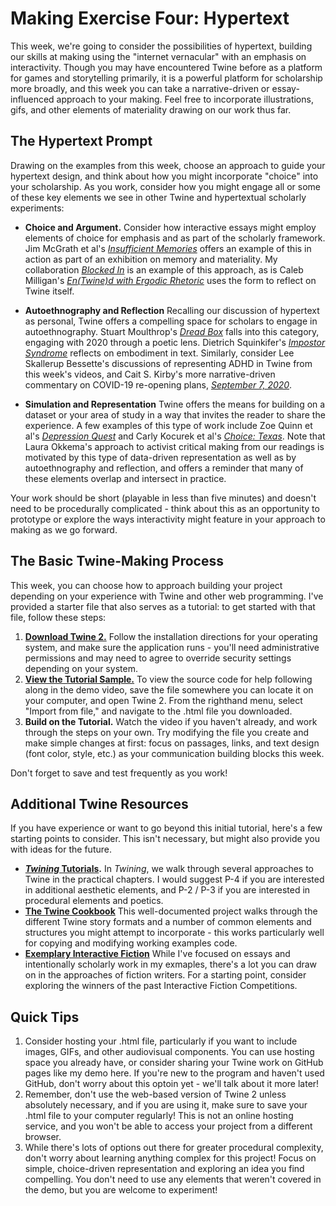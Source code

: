 # Making Exercise Four: Hypertext

This week, we're going to consider the possibilities of hypertext, building our skills at making using the "internet vernacular" with an emphasis on interactivity. Though you may have encountered Twine before as a platform for games and storytelling primarily, it is a powerful platform for scholarship more broadly, and this week you can take a narrative-driven or essay-influenced approach to your making. Feel free to incorporate illustrations, gifs, and other elements of materiality drawing on our work thus far.

## The Hypertext Prompt

Drawing on the examples from this week, choose an approach to guide your hypertext design, and think about how you might incorporate "choice" into your scholarship. As you work, consider how you might engage all or some of these key elements we see in other Twine and hypertextual scholarly experiments:

- **Choice and Argument.** Consider how interactive essays might employ elements of choice for emphasis and as part of the scholarly framework. Jim McGrath et al's [*Insufficient Memories*](https://jimmc-grath.itch.io/insufficient-memories) offers an example of this in action as part of an exhibition on memory and materiality. My collaboration [*Blocked In*](http://hyperrhiz.io/hyperrhiz21/games/5-blocked-in.html) is an example of this approach, as is  Caleb Milligan's [*En(Twine)d with Ergodic Rhetoric*](http://cconlinejournal.org/milligan.html) uses the form to reflect on Twine itself.

- **Autoethnography and Reflection** Recalling our discussion of hypertext as personal, Twine offers a compelling space for scholars to engage in autoethnography. Stuart Moulthrop's [*Dread Box*](https://thedigitalreview.com/issue00/dread-box/begin.html) falls into this category, engaging with 2020 through a poetic lens. Dietrich Squinkifer's [*Impostor Syndrome*](https://games.squinky.me/impostor/) reflects on embodiment in text. Similarly, consider Lee Skallerup Bessette's discussions of representing ADHD in Twine from this week's videos, and Cait S. Kirby's more narrative-driven commentary on COVID-19 re-opening plans, [*September 7, 2020*](https://caitkirby.com/downloads/Fall%202020.html).

- **Simulation and Representation** Twine offers the means for building on a dataset or your area of study in a way that invites the reader to share the experience. A few examples of this type of work include Zoe Quinn et al's [*Depression Quest*](http://www.depressionquest.com/) and Carly Kocurek et al's [*Choice: Texas*](http://playchoicetexas.com/). Note that Laura Okkema's approach to activist critical making from our readings is motivated by this type of data-driven representation as well as by autoethnography and reflection, and offers a reminder that many of these elements overlap and intersect in practice.

Your work should be short (playable in less than five minutes) and doesn't need to be procedurally complicated - think about this as an opportunity to prototype or explore the ways interactivity might feature in your approach to making as we go forward.

## The Basic Twine-Making Process

This week, you can choose how to approach building your project depending on your experience with Twine and other web programming. I've provided a starter file that also serves as a tutorial: to get started with that file, follow these steps:

1. **[Download Twine 2.](https://twinery.org/)** Follow the installation directions for your operating system, and make sure the application runs - you'll need administrative permissions and may need to agree to override security settings depending on your system.
2. **[View the Tutorial Sample.](/exercises/materials/TwineDemo.html)** To view the source  code for help following along in the demo video, save the file somewhere you can locate it on your computer, and open Twine 2. From the righthand menu, select "Import from file," and navigate to the .html file you downloaded.
3. **Build on the Tutorial.** Watch the video if you haven't already, and work through the steps on your own. Try modifying the file you create and make simple changes at first: focus on passages, links, and text design (font color, style, etc.) as your communication building blocks this week.

Don't forget to save and test frequently as you work!

## Additional Twine Resources

If you have experience or want to go beyond this initial tutorial, here's a few starting points to consider. This isn't necessary, but might also provide you with ideas for the future.

- **[*Twining* Tutorials](https://www.fulcrum.org/concern/monographs/ms35tb924).** In *Twining*, we walk through several approaches to Twine in the practical chapters. I would suggest P-4 if you are interested in additional aesthetic elements, and P-2 / P-3 if you are interested in procedural elements and poetics.
- **[The Twine Cookbook](https://twinery.org/cookbook/)** This well-documented project walks through the different Twine story formats and a number of common elements and structures you might attempt to incorporate - this works particularly well for copying and modifying working examples code.
- **[Exemplary Interactive Fiction](https://ifcomp.org/comp/2020)** While I've focused on essays and intentionally scholarly work in my exmaples, there's a lot you can draw on in the approaches of fiction writers. For a starting point, consider exploring the winners of the past Interactive Fiction Competitions.

## Quick Tips

1. Consider hosting your .html file, particularly if you want to include images, GIFs, and other audiovisual components. You can use hosting space you already have, or consider sharing your Twine work on GitHub pages like my demo here. If you're new to the program and haven't used GitHub, don't worry about this optoin yet - we'll talk about it more later!
2. Remember, don't use the web-based version of Twine 2 unless absolutely necessary, and if you are using it, make sure to save your .html file to your computer regularly! This is not an online hosting service, and you won't be able to access your project from a different browser.
3. While there's lots of options out there for greater procedural complexity, don't worry about learning anything complex for this project! Focus on simple, choice-driven representation and exploring an idea you find compelling. You don't need to use any elements that weren't covered in the demo, but you are welcome to experiment!
